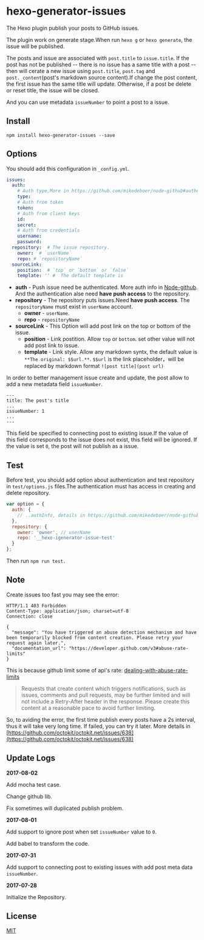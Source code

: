 # hexo-generator-issues

The Hexo plugin publish your posts to GitHub issues.  

The plugin work on generate stage.When run `hexo g` or `hexo generate`, the issue will be published.  

The posts and issue are associated with `post.title` to `issue.title`. If the post has not be published -- there is no issue has a same title with a post -- then will cerate a new issue using `post.title`, `post.tag` and `post._content`(post's markdown source content).If change the post content, the first issue has the same title will update. Otherwise, if a post be delete or reset title, the issue will be closed.  

And you can use metadata `issueNumber` to point a post to a issue.

## Install

```
npm install hexo-generator-issues --save
```

## Options
You should add this configuration in `_config.yml`.

```yml
issues:
  auth:
    # Auth type,More in https://github.com/mikedeboer/node-github#authentication
    type: 
    # Auth from token
    token: 
    # Auth from client keys
    id:
    secret: 
    # Auth from credentials
    username:
    password:
  repository:  # The issue repository. 
    owner:  # `userName`
    repo: # `repositoryName` 
  sourceLink: 
    position:  # `top` or `bottom` or `false` 
    template: '' #  The default template is 
```

- **auth** - Push issue need be authenticated. More auth info in [Node-github](https://github.com/mikedeboer/node-github#authentication). And the authentication alse need **have push access** to the repository. 
- **repository** - The repository puts issues.Need **have push access**. The `repositoryName` must exist in `userName` account.
  - **owner** - `userName`.
  - **repo** - `repositoryName` 
- **sourceLink** - This Option will add post link on the top or bottom of the issue. 
  - **position** - Link postition. Allow `top` or `bottom`. set other value will not add post link to issue.
  - **template** - Link style. Allow any markdown syntx, the default value is `**The original: $$url.**`. `$$url` is the link placeholder，will be replaced by markdown format `![post title](post url)`

In order to better management issue create and update, the post allow to add a new metadata field `issueNumber`.

```
---
title: The post's title
...
issueNumber: 1
...
---
```

This field be specified to connecting post to existing issue.If the value of this field corresponds to the issue does not exist, this field will be ignored. If the value is set `0`, the post will not publish as a issue.

## Test
Before test, you should add option about authentication and test repository in `test/options.js` files.The authentication must has access in creating and delete repository.  

```js
var option = {
  auth: {
    // ..authInfo, details in https://github.com/mikedeboer/node-github#authentication
  }, 
  repository: {
    owner: 'owner', // userName
    repo: '__hexo-igenerator-issue-test'
  }
};
```

Then run `npm run test.`  

## Note

Create issues too fast you may see the error:

```
HTTP/1.1 403 Forbidden
Content-Type: application/json; charset=utf-8
Connection: close

{
  "message": "You have triggered an abuse detection mechanism and have been temporarily blocked from content creation. Please retry your request again later.",
  "documentation_url": "https://developer.github.com/v3#abuse-rate-limits"
}
```

This is because github limit some of api's rate: [dealing-with-abuse-rate-limits](https://developer.github.com/v3/guides/best-practices-for-integrators/#dealing-with-abuse-rate-limits)

> Requests that create content which triggers notifications, such as issues, comments and pull requests, may be further limited and will not include a Retry-After header in the response. Please create this content at a reasonable pace to avoid further limiting.

So, to aviding the error, the first time publish every posts have a 2s interval, thus it will take very long time. If failed, you can try it later. More details in [https://github.com/octokit/octokit.net/issues/638](https://github.com/octokit/octokit.net/issues/638)

## Update Logs
**2017-08-02**

Add mocha test case.

Change github lib.

Fix sometimes will duplicated publish problem.

**2017-08-01**

Add support to ignore post when set `issueNumber` value to `0`.

Add babel to transform the code.

**2017-07-31**

Add support to connecting post to existing issues with add post meta data `issueNumber`.

**2017-07-28**

Initialize the Repository.

## License
[MIT](./LICENSE)